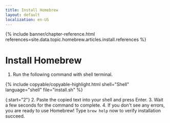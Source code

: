 ```yaml
---
title: Install Homebrew
layout: default
localization: en-US
---
```


{% include banner/chapter-reference.html 
  references=site.data.topic.homebrew.articles.install.references
%}

# Install Homebrew

1. Run the following command with shell terminal.

{% include copyable/copyable-highlight.html
  shell="Shell"
  language="shell"
  file="install.sh"
%}

{:start="2"}
2. Paste the copied text into your shell and press Enter.
3. Wait a few seconds for the command to complete.
4. If you don't see any errors, you are ready to use Homebrew! Type `brew help` now to verify installation succeed.
